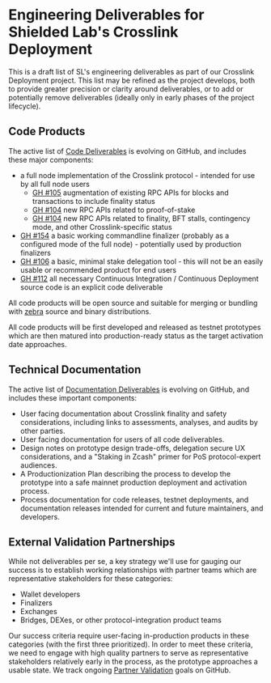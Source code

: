 # Engineering Deliverables for Shielded Lab's Crosslink Deployment

This is a draft list of SL's engineering deliverables as part of our Crosslink Deployment project. This list may be refined as the project develops, both to provide greater precision or clarity around deliverables, or to add or potentially remove deliverables (ideally only in early phases of the project lifecycle).

## Code Products

The active list of [Code Deliverables](https://github.com/ShieldedLabs/zebra-crosslink/labels/Code%20Deliverable) is evolving on GitHub, and includes these major components:

- a full node implementation of the Crosslink protocol - intended for use by all full node users
  - [GH #105](https://github.com/ShieldedLabs/zebra-crosslink/issues/105) augmentation of existing RPC APIs for blocks and transactions to include finality status
  - [GH #104](https://github.com/ShieldedLabs/zebra-crosslink/issues/104) new RPC APIs related to proof-of-stake
  - [GH #104](https://github.com/ShieldedLabs/zebra-crosslink/issues/104) new RPC APIs related to finality, BFT stalls, contingency mode, and other Crosslink-specific status
- [GH #154](https://github.com/ShieldedLabs/zebra-crosslink/issues/154) a basic working commandline finalizer (probably as a configured mode of the full node) - potentially used by production finalizers
- [GH #106](https://github.com/ShieldedLabs/zebra-crosslink/issues/106) a basic, minimal stake delegation tool - this will not be an easily usable or recommended product for end users
- [GH #112](https://github.com/ShieldedLabs/zebra-crosslink/issues/112) all necessary Continuous Integration / Continuous Deployment source code is an explicit code deliverable

All code products will be open source and suitable for merging or bundling with [zebra](https://github.com/ZcashFoundation/zebra) source and binary distributions.

All code products will be first developed and released as testnet prototypes which are then matured into production-ready status as the target activation date approaches. 

## Technical Documentation

The active list of [Documentation Deliverables](https://github.com/ShieldedLabs/zebra-crosslink/labels/Documentation%20Deliverable) is evolving on GitHub, and includes these important components:

- User facing documentation about Crosslink finality and safety considerations, including links to assessments, analyses, and audits by other parties.
- User facing documentation for users of all code deliverables.
- Design notes on prototype design trade-offs, delegation secure UX considerations, and a "Staking in Zcash" primer for PoS protocol-expert audiences. 
- A Productionization Plan describing the process to develop the prototype into a safe mainnet production deployment and activation process.
- Process documentation for code releases, testnet deployments, and documentation releases intended for current and future maintainers, and developers.

## External Validation Partnerships

While not deliverables per se, a key strategy we'll use for gauging our success is to establish working relationships with partner teams which are representative stakeholders for these categories:

- Wallet developers
- Finalizers
- Exchanges
- Bridges, DEXes, or other protocol-integration product teams

Our success criteria require user-facing in-production products in these categories (with the first three prioritized). In order to meet these criteria, we need to engage with high quality partners to serve as representative stakeholders relatively early in the process, as the prototype approaches a usable state. We track ongoing [Partner Validation](https://github.com/ShieldedLabs/zebra-crosslink/labels/Partner%20Validation) goals on GitHub.
